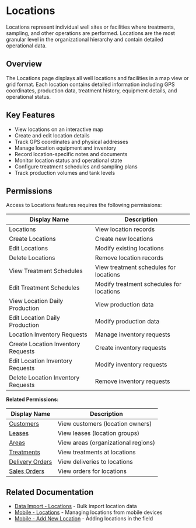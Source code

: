 # Locations

Locations represent individual well sites or facilities where treatments, sampling, and other operations are performed. Locations are the most granular level in the organizational hierarchy and contain detailed operational data.

## Overview

The Locations page displays all well locations and facilities in a map view or grid format. Each location contains detailed information including GPS coordinates, production data, treatment history, equipment details, and operational status.

## Key Features

* View locations on an interactive map
* Create and edit location details
* Track GPS coordinates and physical addresses
* Manage location equipment and inventory
* Record location-specific notes and documents
* Monitor location status and operational state
* Configure treatment schedules and sampling plans
* Track production volumes and tank levels

## Permissions

Access to Locations features requires the following permissions:

| Display Name | Description |
|--------------|-------------|
| Locations | View location records |
| Create Locations | Create new locations |
| Edit Locations | Modify existing locations |
| Delete Locations | Remove location records |
| View Treatment Schedules | View treatment schedules for locations |
| Edit Treatment Schedules | Modify treatment schedules for locations |
| View Location Daily Production | View production data |
| Edit Location Daily Production | Modify production data |
| Location Inventory Requests | Manage inventory requests |
| Create Location Inventory Requests | Create inventory requests |
| Edit Location Inventory Requests | Modify inventory requests |
| Delete Location Inventory Requests | Remove inventory requests |

**Related Permissions:**

| Display Name | Description |
|--------------|-------------|
| [Customers](Customers.md) | View customers (location owners) |
| [Leases](Leases.md) | View leases (location groups) |
| [Areas](Areas.md) | View areas (organizational regions) |
| [Treatments](../Distribution/Treatments.md) | View treatments at locations |
| [Delivery Orders](../Distribution/DeliveryOrders.md) | View deliveries to locations |
| [Sales Orders](../Distribution/SalesOrders.md) | View orders for locations |

## Related Documentation

* [Data Import - Locations](../Imports/Locations.md) - Bulk import location data
* [Mobile - Locations](../Mobile/Location.md) - Managing locations from mobile devices
* [Mobile - Add New Location](../Mobile/NewLocation.md) - Adding locations in the field

